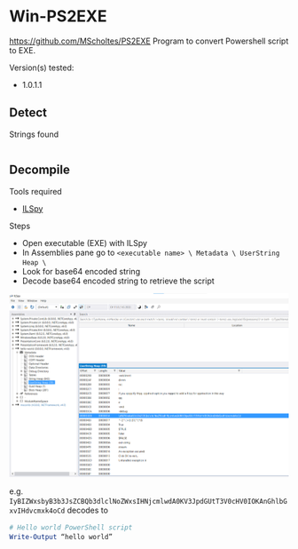 # Win-PS2EXE

https://github.com/MScholtes/PS2EXE
Program to convert Powershell script to EXE.

Version(s) tested:
- 1.0.1.1

## Detect

Strings found
```

```

## Decompile

Tools required
 - [ILSpy](https://github.com/icsharpcode/ILSpy/releases)

Steps
 - Open executable (EXE) with ILSpy
 - In Assemblies pane go to `<executable name> \ Metadata \ UserString Heap \ `
 - Look for base64 encoded string 
 - Decode base64 encoded string to retrieve the script
 
 ![Image](./win-ps2exe-1.png)
 
 e.g. 
``` IyBIZWxsbyB3b3JsZCBQb3dlclNoZWxsIHNjcmlwdA0KV3JpdGUtT3V0cHV0IOKAnGhlbGxvIHdvcmxk4oCd ```
decodes to 
```powershell
# Hello world PowerShell script
Write-Output “hello world”
```
 
 


